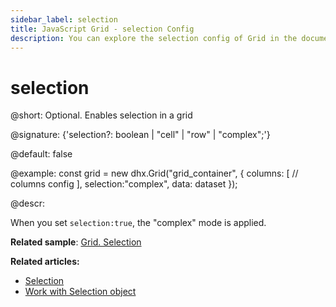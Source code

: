 ```yaml
---
sidebar_label: selection
title: JavaScript Grid - selection Config 
description: You can explore the selection config of Grid in the documentation of the DHTMLX JavaScript UI library. Browse developer guides and API reference, try out code examples and live demos, and download a free 30-day evaluation version of DHTMLX Suite.
---
```


# selection

@short: Optional. Enables selection in a grid

@signature: {'selection?: boolean | "cell" | "row" | "complex";'}

@default: false

@example:
const grid = new dhx.Grid("grid_container", {
    columns: [
        // columns config
    ],
    selection:"complex",
    data: dataset
});

@descr:

When you set `selection:true`, the "complex" mode is applied.

**Related sample**: [Grid. Selection](https://snippet.dhtmlx.com/ad6roqsx)

**Related articles:** 
- [Selection](grid/configuration.md#selection)
- [Work with Selection object](grid/usage_selection.md)
